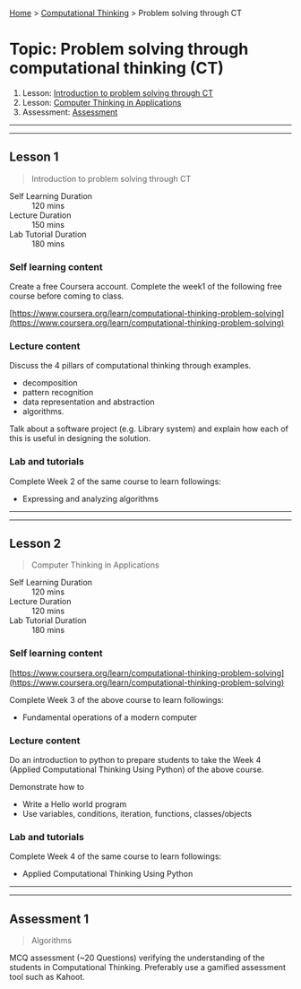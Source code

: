 [Home](../README.md) > [Computational Thinking](./README.md) > Problem solving through CT

# Topic: Problem solving through computational thinking (CT)

1. Lesson: [Introduction to problem solving through CT](#lesson-1)
1. Lesson: [Computer Thinking in Applications](#lesson-2)
1. Assessment: [Assessment](#assessment-1)

---

---

## Lesson 1

> Introduction to problem solving through CT

<dl>
<dt>Self Learning Duration</dt>
<dd>120 mins</dd>
<dt>Lecture Duration</dt>
<dd>150 mins</dd>
<dt>Lab Tutorial Duration</dt>
<dd>180 mins</dd>
</dl>

### Self learning content

Create a free Coursera account. Complete the week1 of the following free course before coming to class.

[https://www.coursera.org/learn/computational-thinking-problem-solving](https://www.coursera.org/learn/computational-thinking-problem-solving)

### Lecture content

Discuss the 4 pillars of computational thinking through examples.

- decomposition
- pattern recognition
- data representation and abstraction
- algorithms.

Talk about a software project (e.g. Library system) and explain how each of this is useful in designing the solution.

### Lab and tutorials

Complete Week 2 of the same course to learn followings:

- Expressing and analyzing algorithms

---

---

## Lesson 2

> Computer Thinking in Applications

<dl>
<dt>Self Learning Duration</dt>
<dd>120 mins</dd>
<dt>Lecture Duration</dt>
<dd>120 mins</dd>
<dt>Lab Tutorial Duration</dt>
<dd>180 mins</dd>
</dl>

### Self learning content

[https://www.coursera.org/learn/computational-thinking-problem-solving](https://www.coursera.org/learn/computational-thinking-problem-solving)

Complete Week 3 of the above course to learn followings:

- Fundamental operations of a modern computer

### Lecture content

Do an introduction to python to prepare students to take the Week 4 (Applied Computational Thinking Using Python) of the above course.

Demonstrate how to

- Write a Hello world program
- Use variables, conditions, iteration, functions, classes/objects

### Lab and tutorials

Complete Week 4 of the same course to learn followings:

- Applied Computational Thinking Using Python

---

---

## Assessment 1

> Algorithms

MCQ assessment (~20 Questions) verifying the understanding of the students in Computational Thinking. Preferably use a gamified assessment tool such as Kahoot.
